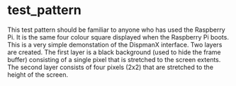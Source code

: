 # test_pattern

This test pattern should be familiar to anyone who has used the Raspberry
Pi. It is the same four colour square displayed when the Raspberry Pi boots.
This is a very simple demonstation of the DispmanX interface. Two layers are
created. The first layer is a black background (used to hide the frame
buffer) consisting of a single pixel that is stretched to the screen
extents. The second layer consists of four pixels (2x2) that are stretched
to the height of the screen.

